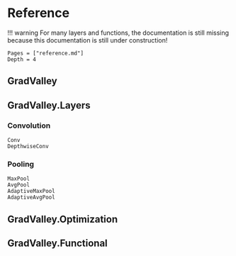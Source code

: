 # Reference

!!! warning
    For many layers and functions, the documentation is still missing because this documentation is still under construction!

```@contents
Pages = ["reference.md"]
Depth = 4
```

## GradValley

## GradValley.Layers

### Convolution

```@docs
Conv
DepthwiseConv
```

### Pooling

```@docs
MaxPool
AvgPool
AdaptiveMaxPool
AdaptiveAvgPool
```

## GradValley.Optimization

## GradValley.Functional